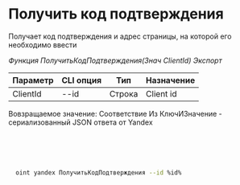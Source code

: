 ﻿---
sidebar_position: 1
---

# Получить код подтверждения
 Получает код подтверждения и адрес страницы, на которой его необходимо ввести


*Функция ПолучитьКодПодтверждения(Знач ClientId) Экспорт*

  | Параметр | CLI опция | Тип | Назначение |
  |-|-|-|-|
  | ClientId | --id | Строка | Client id |

  
  Вовзращаемое значение:   Соответствие Из КлючИЗначение - сериализованный JSON ответа от Yandex

```bsl title="Пример кода"
	

	
```

```sh title="Пример команд CLI"
    
  oint yandex ПолучитьКодПодтверждения --id %id%

```


```json title="Результат"



```
